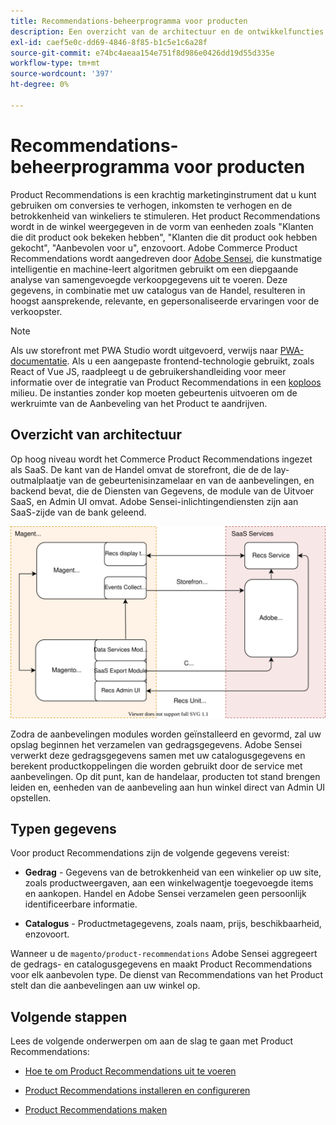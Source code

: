 ```yaml
---
title: Recommendations-beheerprogramma voor producten
description: Een overzicht van de architectuur en de ontwikkelfuncties van Product Recommendations.
exl-id: caef5e0c-dd69-4846-8f85-b1c5e1c6a28f
source-git-commit: e74bc4aeaa154e751f8d986e0426dd19d55d335e
workflow-type: tm+mt
source-wordcount: '397'
ht-degree: 0%

---
```


# Recommendations-beheerprogramma voor producten

Product Recommendations is een krachtig marketinginstrument dat u kunt gebruiken om conversies te verhogen, inkomsten te verhogen en de betrokkenheid van winkeliers te stimuleren. Het product Recommendations wordt in de winkel weergegeven in de vorm van eenheden zoals &quot;Klanten die dit product ook bekeken hebben&quot;, &quot;Klanten die dit product ook hebben gekocht&quot;, &quot;Aanbevolen voor u&quot;, enzovoort. Adobe Commerce Product Recommendations wordt aangedreven door [Adobe Sensei](https://www.adobe.com/sensei.html), die kunstmatige intelligentie en machine-leert algoritmen gebruikt om een diepgaande analyse van samengevoegde verkoopgegevens uit te voeren. Deze gegevens, in combinatie met uw catalogus van de Handel, resulteren in hoogst aansprekende, relevante, en gepersonaliseerde ervaringen voor de verkoopster.

>[!NOTE]
>
>Als uw storefront met PWA Studio wordt uitgevoerd, verwijs naar [PWA-documentatie](https://developer.adobe.com/commerce/pwa-studio/integrations/product-recommendations/). Als u een aangepaste frontend-technologie gebruikt, zoals React of Vue JS, raadpleegt u de gebruikershandleiding voor meer informatie over de integratie van Product Recommendations in een [koploos](headless.md) milieu. De instanties zonder kop moeten gebeurtenis uitvoeren om de werkruimte van de Aanbeveling van het Product te aandrijven.

## Overzicht van architectuur

Op hoog niveau wordt het Commerce Product Recommendations ingezet als SaaS. De kant van de Handel omvat de storefront, die de de lay-outmalplaatje van de gebeurtenisinzamelaar en van de aanbevelingen, en backend bevat, die de Diensten van Gegevens, de module van de Uitvoer SaaS, en Admin UI omvat. Adobe Sensei-inlichtingendiensten zijn aan SaaS-zijde van de bank geleend.

![Architectuurdiagram met productaanbevelingen](assets/arch-diag-sensei.svg)

Zodra de aanbevelingen modules worden geïnstalleerd en gevormd, zal uw opslag beginnen het verzamelen van gedragsgegevens. Adobe Sensei verwerkt deze gedragsgegevens samen met uw catalogusgegevens en berekent productkoppelingen die worden gebruikt door de service met aanbevelingen. Op dit punt, kan de handelaar, producten tot stand brengen leiden en, eenheden van de aanbeveling aan hun winkel direct van Admin UI opstellen.

## Typen gegevens

Voor product Recommendations zijn de volgende gegevens vereist:

- **Gedrag** - Gegevens van de betrokkenheid van een winkelier op uw site, zoals productweergaven, aan een winkelwagentje toegevoegde items en aankopen. Handel en Adobe Sensei verzamelen geen persoonlijk identificeerbare informatie.

- **Catalogus** - Productmetagegevens, zoals naam, prijs, beschikbaarheid, enzovoort.

Wanneer u de `magento/product-recommendations` Adobe Sensei aggregeert de gedrags- en catalogusgegevens en maakt Product Recommendations voor elk aanbevolen type. De dienst van Recommendations van het Product stelt dan die aanbevelingen aan uw winkel op.

## Volgende stappen

Lees de volgende onderwerpen om aan de slag te gaan met Product Recommendations:

- [Hoe te om Product Recommendations uit te voeren](implementation-workflow.md)

- [Product Recommendations installeren en configureren](install-configure.md)

- [Product Recommendations maken](create.md)
